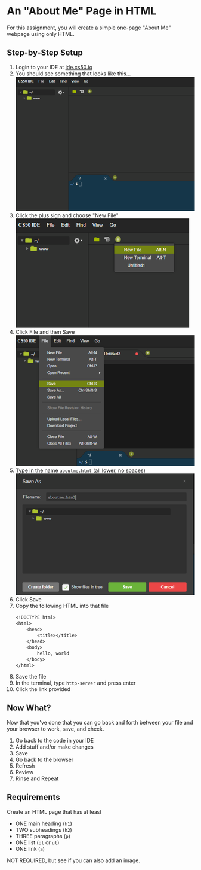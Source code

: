 # An "About Me" Page in HTML
For this assignment, you will create a simple one-page "About Me" webpage using only HTML.

## Step-by-Step Setup
1. Login to your IDE at [ide.cs50.io](https://ide.cs50.io/)
2. You should see something that looks like this...<br/>
    ![Your initial setup](step0.png "Your initial setup")
1. Click the plus sign and choose "New File"<br/>
    ![Click + and then New File](step1.png "Click + and then New File")
2. Click File and then Save<br/>
    ![File->Save](step2.png "Click File and then Save")
3. Type in the name `aboutme.html` (all lower, no spaces)<br/>
    ![aboutme.html](step3.png "Type in aboutme.html")
4. Click Save
5. Copy the following HTML into that file
   ```
   <!DOCTYPE html>
   <html>
       <head>
           <title></title>
       </head> 
       <body>
           hello, world
       </body>
   </html>
   ```
6. Save the file
7. In the terminal, type `http-server` and press enter
8. Click the link provided

## Now What?
Now that you've done that you can go back and forth between your file and your browser to work, save, and check.

1. Go back to the code in your IDE
2. Add stuff and/or make changes
3. Save
4. Go back to the browser
5. Refresh
6. Review
7. Rinse and Repeat

## Requirements
Create an HTML page that has at least

* ONE main heading (`h1`)
* TWO subheadings (`h2`)
* THREE paragraphs (`p`)
* ONE list (`ol` or `ul`)
* ONE link (`a`)

NOT REQUIRED, but see if you can also add an image.